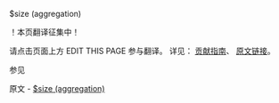  $size (aggregation)

 ！本页翻译征集中！

请点击页面上方 EDIT THIS PAGE 参与翻译。
详见：
[贡献指南]( https://github.com/JinMuInfo/MongoDB-Manual-zh/blob/master/CONTRIBUTING.md )、
[原文链接](  https://docs.mongodb.com/manual/reference/operator/aggregation/size/  )。

 参见

原文 - [$size (aggregation)]( https://docs.mongodb.com/manual/reference/operator/aggregation/size/ )

